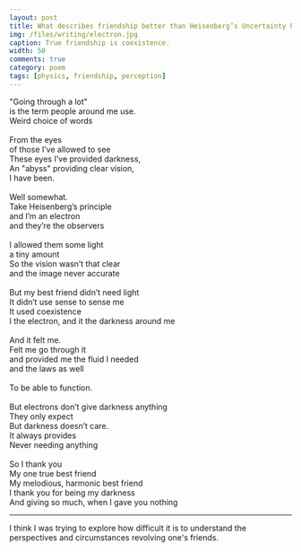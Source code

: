 ```yaml
---
layout: post
title: What describes friendship better than Heisenberg’s Uncertainty Principle?
img: /files/writing/electron.jpg
caption: True friendship is coexistence.
width: 50
comments: true
category: poem
tags: [physics, friendship, perception]
---
```


"Going through a lot"<br>
is the term people around me use. <br>
Weird choice of words <br>
<br>
From the eyes<br>
of those I’ve allowed to see<br>
These eyes I’ve provided darkness, <br>
An "abyss" providing clear vision, <br>
I have been.<br>
<br>
Well somewhat.<br>
Take Heisenberg’s principle<br>
and I’m an electron<br>
and they’re the observers<br>
<br>
I allowed them some light<br>
a tiny amount <br>
So the vision wasn’t that clear<br>
and the image never accurate<br>
<br>
But my best friend didn’t need light<br>
It didn’t use sense to sense me<br>
It used coexistence<br>
I the electron, and it the darkness around me <br>
<br>
And it felt me.<br>
Felt me go through it<br>
and provided me the fluid I needed<br>
and the laws as well<br>
<br>
To be able to function.<br>
<br>
But electrons don’t give darkness anything<br>
They only expect<br>
But darkness doesn’t care.<br>
It always provides<br>
Never needing anything<br>
<br>
So I thank you <br>
My one true best friend<br>
My melodious, harmonic best friend <br>
I thank you for being my darkness<br>
And giving so much, when I gave you nothing<br>

---
I think I was trying to explore how difficult it is to understand the perspectives and circumstances revolving one's friends.
